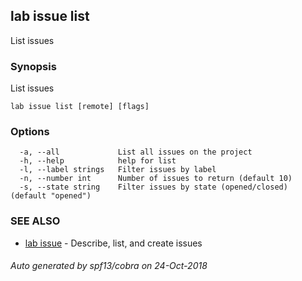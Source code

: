 ## lab issue list

List issues

### Synopsis

List issues

```
lab issue list [remote] [flags]
```

### Options

```
  -a, --all             List all issues on the project
  -h, --help            help for list
  -l, --label strings   Filter issues by label
  -n, --number int      Number of issues to return (default 10)
  -s, --state string    Filter issues by state (opened/closed) (default "opened")
```

### SEE ALSO

* [lab issue](lab_issue.md)	 - Describe, list, and create issues

###### Auto generated by spf13/cobra on 24-Oct-2018
